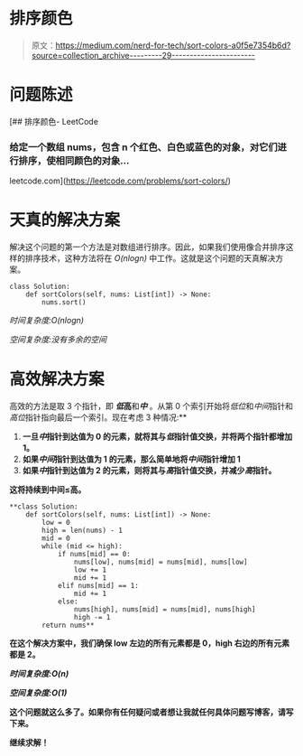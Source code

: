 # 排序颜色

> 原文：<https://medium.com/nerd-for-tech/sort-colors-a0f5e7354b6d?source=collection_archive---------29----------------------->

# **问题陈述**

[](https://leetcode.com/problems/sort-colors/) [## 排序颜色- LeetCode

### 给定一个数组 nums，包含 n 个红色、白色或蓝色的对象，对它们进行排序，使相同颜色的对象…

leetcode.com](https://leetcode.com/problems/sort-colors/) 

# **天真的解决方案**

解决这个问题的第一个方法是对数组进行排序。因此，如果我们使用像合并排序这样的排序技术，这种方法将在 *O(nlogn)* 中工作。这就是这个问题的天真解决方案。

```
class Solution:
    def sortColors(self, nums: List[int]) -> None:
        nums.sort()
```

*时间复杂度:O(nlogn)*

*空间复杂度:没有多余的空间*

# **高效解决方案**

高效的方法是取 3 个指针，即 ***低*******高****和***中*** 。从第 0 个索引开始将*低位*和*中间*指针和*高位*指针指向最后一个索引。现在考虑 3 种情况:**

1.  **一旦*中*指针到达值为 0 的元素，就将其与*低*指针值交换，并将两个指针都增加 1。**
2.  **如果*中间*指针到达值为 1 的元素，那么简单地将*中间*指针增加 1**
3.  **如果*中*指针到达值为 2 的元素，则将其与*高*指针值交换，并减少*高*指针。**

**这将持续到中间≤高。**

```
**class Solution:
    def sortColors(self, nums: List[int]) -> None:
        low = 0
        high = len(nums) - 1
        mid = 0
        while (mid <= high):
            if nums[mid] == 0:
                nums[low], nums[mid] = nums[mid], nums[low]
                low += 1
                mid += 1
            elif nums[mid] == 1:
                mid += 1
            else:
                nums[high], nums[mid] = nums[mid], nums[high]
                high -= 1
        return nums**
```

**在这个解决方案中，我们确保 low 左边的所有元素都是 0，high 右边的所有元素都是 2。**

***时间复杂度:O(n)***

***空间复杂度:O(1)***

**这个问题就这么多了。如果你有任何疑问或者想让我就任何具体问题写博客，请写下来。**

**继续求解！**